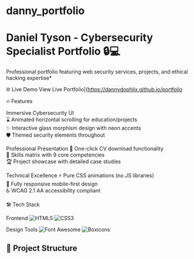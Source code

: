 # danny_portfolio
# Daniel Tyson - Cybersecurity Specialist Portfolio 🔒💻

  
Professional portfolio featuring web security services, projects, and ethical hacking expertise*

 🌐 Live Demo
View Live Portfolio](https://dannydophlix.github.io/portfolio

🔥 Features

Immersive Cybersecurity UI  
  ⌛ Animated horizontal scrolling for education/projects  
  ✨ Interactive glass morphism design with neon accents  
  🛡️ Themed security elements throughout  

  Professional Presentation
  📄 One-click CV download functionality  
  🎯 Skills matrix with 9 core competencies  
  🏆 Project showcase with detailed case studies  

  Technical Excellence
  ⚡ Pure CSS animations (no JS libraries)  
  📱 Fully responsive mobile-first design  
  ♿ WCAG 2.1 AA accessibility compliant  

 🛠️ Tech Stack

Frontend 
![HTML5](https://img.shields.io/badge/HTML5-E34F26?style=for-the-badge&logo=html5&logoColor=white)
![CSS3](https://img.shields.io/badge/CSS3-1572B6?style=for-the-badge&logo=css3&logoColor=white)

Design Tools
![Font Awesome](https://img.shields.io/badge/Font_Awesome-339AF0?style=for-the-badge&logo=fontawesome&logoColor=white)
![Boxicons](https://img.shields.io/badge/Boxicons-3895D3?style=for-the-badge)

## 📁 Project Structure
